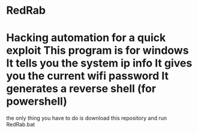 # RedRab
Hacking automation for a quick exploit
This program is for windows
It tells you the system ip info
It gives you the current wifi password
It generates a reverse shell (for powershell)
=====================================================
the only thing you have to do is download this repository and run RedRab.bat
